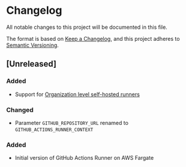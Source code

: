 # Changelog
All notable changes to this project will be documented in this file.

The format is based on [Keep a Changelog](https://keepachangelog.com/en/1.0.0/),
and this project adheres to [Semantic Versioning](https://semver.org/spec/v2.0.0.html).

## [Unreleased]

### Added
- Support for [Organization level self-hosted runners](https://github.blog/changelog/2020-04-22-github-actions-organization-level-self-hosted-runners/)

### Changed
- Parameter `GITHUB_REPOSITORY_URL` renamed to `GITHUB_ACTIONS_RUNNER_CONTEXT`

### Added
- Initial version of GitHub Actions Runner on AWS Fargate

<!-- Example of Changelog entry 
## [vx.y.z] - 2020-04-24
### Added
### Changed
### Deprecated
### Removed
### Fixed
### Security 
-->
